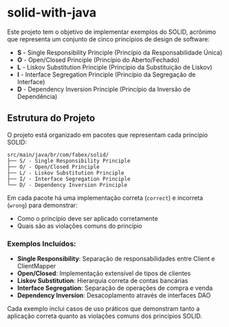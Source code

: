 # solid-with-java
Este projeto tem o objetivo de implementar exemplos do SOLID, acrônimo que representa um conjunto de cinco princípios de design de software:

- **S** - Single Responsibility Principle (Princípio da Responsabilidade Única)
- **O** - Open/Closed Principle (Princípio do Aberto/Fechado)
- **L** - Liskov Substitution Principle (Princípio da Substituição de Liskov)
- **I** - Interface Segregation Principle (Princípio da Segregação de Interface)
- **D** - Dependency Inversion Principle (Princípio da Inversão de Dependência)

## Estrutura do Projeto

O projeto está organizado em pacotes que representam cada princípio SOLID:

```
src/main/java/br/com/fabex/solid/
├── S/ - Single Responsibility Principle
├── O/ - Open/Closed Principle
├── L/ - Liskov Substitution Principle
├── I/ - Interface Segregation Principle
└── D/ - Dependency Inversion Principle
```

Em cada pacote há uma implementação correta (`correct`) e incorreta (`wrong`) para demonstrar:

- Como o princípio deve ser aplicado corretamente
- Quais são as violações comuns do princípio

### Exemplos Incluídos:

- **Single Responsibility**: Separação de responsabilidades entre Client e ClientMapper
- **Open/Closed**: Implementação extensível de tipos de clientes
- **Liskov Substitution**: Hierarquia correta de contas bancárias
- **Interface Segregation**: Separação de operações de compra e venda
- **Dependency Inversion**: Desacoplamento através de interfaces DAO

Cada exemplo inclui casos de uso práticos que demonstram tanto a aplicação correta quanto as violações comuns dos princípios SOLID.
